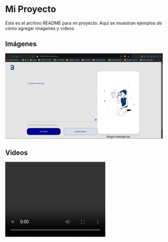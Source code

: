 # Mi Proyecto

Este es el archivo README para mi proyecto. Aquí se muestran ejemplos de cómo agregar imágenes y videos.

## Imágenes

![Imagen de ejemplo](./img/Ejemplo.png)

## Videos

<video width="320" height="240" controls>
  <source src="videos/video.mp4" type="video/mp4">
  Tu navegador no soporta el formato de video.
</video>
